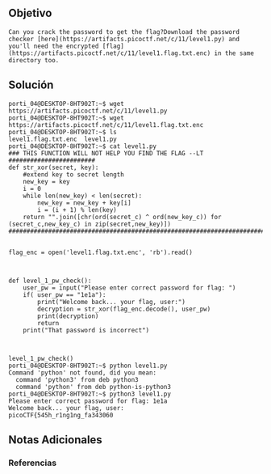 ## Objetivo
```
Can you crack the password to get the flag?Download the password checker [here](https://artifacts.picoctf.net/c/11/level1.py) and you'll need the encrypted [flag](https://artifacts.picoctf.net/c/11/level1.flag.txt.enc) in the same directory too.
```
[](https://github.com/armandoportillo0101/Seguridad-de-Redes/blob/main/Plantilla.md#objetivo)
## Solución
```
porti_04@DESKTOP-8HT902T:~$ wget https://artifacts.picoctf.net/c/11/level1.py
porti_04@DESKTOP-8HT902T:~$ wget https://artifacts.picoctf.net/c/11/level1.flag.txt.enc
porti_04@DESKTOP-8HT902T:~$ ls
level1.flag.txt.enc  level1.py
porti_04@DESKTOP-8HT902T:~$ cat level1.py
### THIS FUNCTION WILL NOT HELP YOU FIND THE FLAG --LT ########################
def str_xor(secret, key):
    #extend key to secret length
    new_key = key
    i = 0
    while len(new_key) < len(secret):
        new_key = new_key + key[i]
        i = (i + 1) % len(key)
    return "".join([chr(ord(secret_c) ^ ord(new_key_c)) for (secret_c,new_key_c) in zip(secret,new_key)])
###############################################################################


flag_enc = open('level1.flag.txt.enc', 'rb').read()



def level_1_pw_check():
    user_pw = input("Please enter correct password for flag: ")
    if( user_pw == "1e1a"):
        print("Welcome back... your flag, user:")
        decryption = str_xor(flag_enc.decode(), user_pw)
        print(decryption)
        return
    print("That password is incorrect")



level_1_pw_check()
porti_04@DESKTOP-8HT902T:~$ python level1.py
Command 'python' not found, did you mean:
  command 'python3' from deb python3
  command 'python' from deb python-is-python3
porti_04@DESKTOP-8HT902T:~$ python3 level1.py
Please enter correct password for flag: 1e1a
Welcome back... your flag, user:
picoCTF{545h_r1ng1ng_fa343060
```
[](https://github.com/armandoportillo0101/Seguridad-de-Redes/blob/main/Plantilla.md#soluci%C3%B3n)

## Notas Adicionales

[](https://github.com/armandoportillo0101/Seguridad-de-Redes/blob/main/Plantilla.md#notas-adicionales)

### Referencias